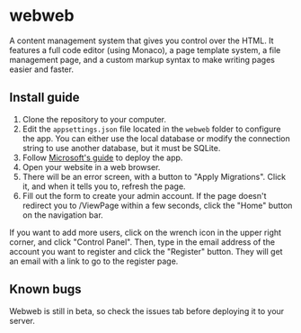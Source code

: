 # webweb
A content management system that gives you control over the HTML. It features a full code editor (using Monaco), a page template system, a file management page, and a custom markup syntax to make writing pages easier and faster.
## Install guide
1. Clone the repository to your computer.
2. Edit the `appsettings.json` file located in the `webweb` folder to configure the app. You can either use the local database or modify the connection string to use another database, but it must be SQLite.
3. Follow [Microsoft's guide](https://docs.microsoft.com/en-us/aspnet/core/host-and-deploy/linux-nginx?view=aspnetcore-2.2) to deploy the app.
4. Open your website in a web browser.
5. There will be an error screen, with a button to "Apply Migrations". Click it, and when it tells you to, refresh the page.
6. Fill out the form to create your admin account. If the page doesn't redirect you to /ViewPage within a few seconds, click the "Home" button on the navigation bar.

If you want to add more users, click on the wrench icon in the upper right corner, and click "Control Panel". Then, type in the email address of the account you want to register and click the "Register" button. They will get an email with a link to go to the register page. 
## Known bugs
Webweb is still in beta, so check the issues tab before deploying it to your server. 
